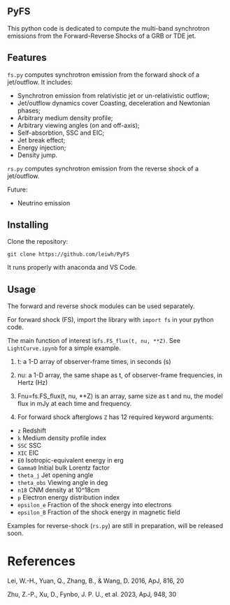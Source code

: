 ## PyFS
This python code is dedicated to compute the multi-band synchrotron emissions from the Forward-Reverse Shocks of a GRB or TDE jet.


## Features
`fs.py` computes synchrotron emission from the forward shock of a jet/outflow. It includes:

 - Synchrotron emission from relativistic jet or un-relativistic outflow;
 - Jet/outflow dynamics cover Coasting, deceleration and Newtonian phases;
 - Arbitrary medium density profile;
 - Arbitrary viewing angles (on and off-axis);
 - Self-absorbtion, SSC and EIC;
 - Jet break effect;
 - Energy injection;
 - Density jump.

`rs.py` computes synchrotron emission from the reverse shock of a jet/outflow.

Future:

 - Neutrino emission


## Installing
Clone the repository:
```
git clone https://github.com/leiwh/PyFS
```

It runs properly with anaconda and VS Code.

## Usage
The forward and reverse shock modules can be used separately.

For forward shock (FS), import the library with `import fs` in your python code.  

The main function of interest is`fs.FS_flux(t, nu, **Z)`.  See `LightCurve.ipynb` for a simple example.

1. t: a 1-D array of observer-frame times, in seconds (s)
2. nu: a 1-D array, the same shape as t, of observer-frame frequencies, in Hertz (Hz)

3. Fnu=fs.FS_flux(t, nu, **Z) is an array, same size as t and nu, the model flux in mJy at each time and frequency.

4. For forward shock afterglows `Z` has 12 required keyword arguments:

- `z`            Redshift
- `k`            Medium density profile index
- `SSC`          SSC
- `XIC`          EIC
- `E0`           Isotropic-equivalent energy in erg
- `Gamma0`       Initial bulk Lorentz factor
- `theta_j`      Jet opening angle
- `theta_obs`    Viewing angle in deg
- `n18`          CNM density at 10^18cm
- `p`            Electron energy distribution index
- `epsilon_e`    Fraction of the shock energy into electrons
- `epsilon_B`    Fraction of the shock energy in magnetic field

Examples for reverse-shock (`rs.py`) are still in preparation, will be released soon.

# References
Lei, W.-H., Yuan, Q., Zhang, B., & Wang, D. 2016, ApJ, 816, 20

Zhu, Z.-P., Xu, D., Fynbo, J. P. U., et al. 2023, ApJ, 948, 30